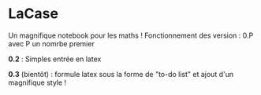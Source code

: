 # LaCase
Un magnifique notebook pour les maths !
Fonctionnement des version : 0.P avec P un nomrbe premier

**0.2** : Simples entrée en latex

**0.3** (bientôt) : formule latex sous la forme de "to-do list" et ajout d'un magnifique style !
